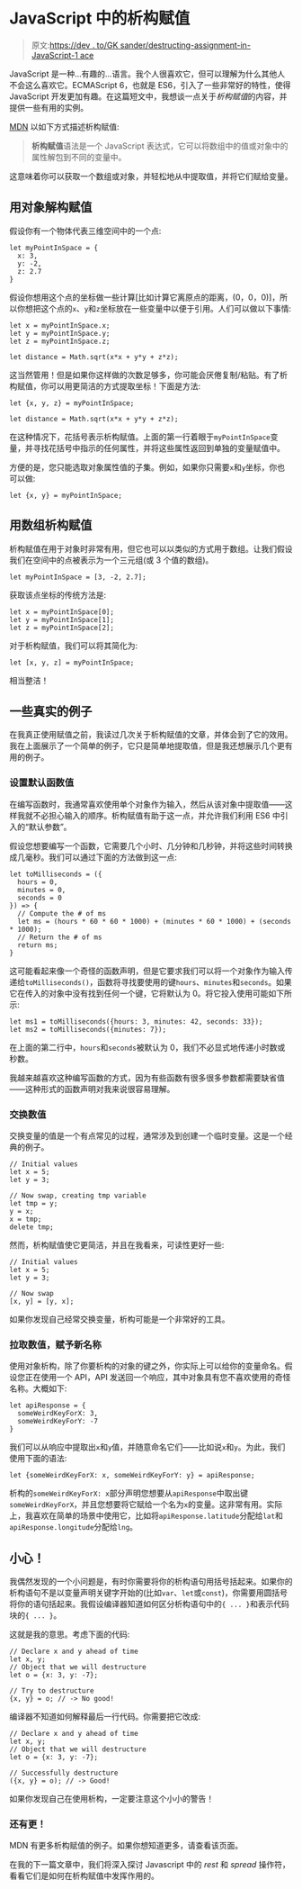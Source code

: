 # JavaScript 中的析构赋值

> 原文:[https://dev . to/GK sander/destructing-assignment-in-JavaScript-1 ace](https://dev.to/gksander/destructuring-assignment-in-javascript-1ace)

JavaScript 是一种...有趣的...语言。我个人很喜欢它，但可以理解为什么其他人不会这么喜欢它。ECMAScript 6，也就是 ES6，引入了一些非常好的特性，使得 JavaScript 开发更加有趣。在这篇短文中，我想谈一点关于*析构赋值*的内容，并提供一些有用的实例。

[MDN](https://developer.mozilla.org/en-US/docs/Web/JavaScript/Reference/Operators/Destructuring_assignment) 以如下方式描述析构赋值:

> **析构赋值**语法是一个 JavaScript 表达式，它可以将数组中的值或对象中的属性解包到不同的变量中。

这意味着你可以获取一个数组或对象，并轻松地从中提取值，并将它们赋给变量。

## [](#destructuring-assignment-with-objects)用对象解构赋值

假设你有一个物体代表三维空间中的一个点:

```
let myPointInSpace = {
  x: 3,
  y: -2,
  z: 2.7
} 
```

假设你想用这个点的坐标做一些计算[比如计算它离原点的距离，(0，0，0)]，所以你想把这个点的`x`、`y`和`z`坐标放在一些变量中以便于引用。人们可以做以下事情:

```
let x = myPointInSpace.x;
let y = myPointInSpace.y;
let z = myPointInSpace.z;

let distance = Math.sqrt(x*x + y*y + z*z); 
```

这当然管用！但是如果你这样做的次数足够多，你可能会厌倦复制/粘贴。有了析构赋值，你可以用更简洁的方式提取坐标！下面是方法:

```
let {x, y, z} = myPointInSpace;

let distance = Math.sqrt(x*x + y*y + z*z); 
```

在这种情况下，花括号表示析构赋值。上面的第一行着眼于`myPointInSpace`变量，并寻找花括号中指示的任何属性，并将这些属性返回到单独的变量赋值中。

方便的是，您只能选取对象属性值的子集。例如，如果你只需要`x`和`y`坐标，你也可以做:

```
let {x, y} = myPointInSpace; 
```

## [](#destructuring-assignment-with-arrays)用数组析构赋值

析构赋值在用于对象时非常有用，但它也可以以类似的方式用于数组。让我们假设我们在空间中的点被表示为一个三元组(或 3 个值的数组)。

```
let myPointInSpace = [3, -2, 2.7]; 
```

获取该点坐标的传统方法是:

```
let x = myPointInSpace[0];
let y = myPointInSpace[1];
let z = myPointInSpace[2]; 
```

对于析构赋值，我们可以将其简化为:

```
let [x, y, z] = myPointInSpace; 
```

相当整洁！

## [](#some-real-examples)一些真实的例子

在我真正使用赋值之前，我读过几次关于析构赋值的文章，并体会到了它的效用。我在上面展示了一个简单的例子，它只是简单地提取值，但是我还想展示几个更有用的例子。

### [](#setting-default-function-values)设置默认函数值

在编写函数时，我通常喜欢使用单个对象作为输入，然后从该对象中提取值——这样我就不必担心输入的顺序。析构赋值有助于这一点，并允许我们利用 ES6 中引入的“默认参数”。

假设您想要编写一个函数，它需要几个小时、几分钟和几秒钟，并将这些时间转换成几毫秒。我们可以通过下面的方法做到这一点:

```
let toMilliseconds = ({
  hours = 0,
  minutes = 0,
  seconds = 0
}) => {
  // Compute the # of ms
  let ms = (hours * 60 * 60 * 1000) + (minutes * 60 * 1000) + (seconds * 1000);
  // Return the # of ms
  return ms;
} 
```

这可能看起来像一个奇怪的函数声明，但是它要求我们可以将一个对象作为输入传递给`toMilliseconds()`，函数将寻找要使用的键`hours`、`minutes`和`seconds`。如果它在传入的对象中没有找到任何一个键，它将默认为 0。将它投入使用可能如下所示:

```
let ms1 = toMilliseconds({hours: 3, minutes: 42, seconds: 33});
let ms2 = toMilliseconds({minutes: 7}); 
```

在上面的第二行中，`hours`和`seconds`被默认为 0，我们不必显式地传递小时数或秒数。

我越来越喜欢这种编写函数的方式，因为有些函数有很多很多参数都需要缺省值——这种形式的函数声明对我来说很容易理解。

### [](#swapping-values)交换数值

交换变量的值是一个有点常见的过程，通常涉及到创建一个临时变量。这是一个经典的例子。

```
// Initial values
let x = 5;
let y = 3;

// Now swap, creating tmp variable
let tmp = y;
y = x;
x = tmp;
delete tmp; 
```

然而，析构赋值使它更简洁，并且在我看来，可读性更好一些:

```
// Initial values
let x = 5;
let y = 3;

// Now swap
[x, y] = [y, x]; 
```

如果你发现自己经常交换变量，析构可能是一个非常好的工具。

### [](#pulling-values-and-giving-new-names)拉取数值，赋予新名称

使用对象析构，除了你要析构的对象的键之外，你实际上可以给你的变量命名。假设您正在使用一个 API，API 发送回一个响应，其中对象具有您不喜欢使用的奇怪名称。大概如下:

```
let apiResponse = {
  someWeirdKeyForX: 3,
  someWeirdKeyForY: -7
} 
```

我们可以从响应中提取出`x`和`y`值，并随意命名它们——比如说`x`和`y`。为此，我们使用下面的语法:

```
let {someWeirdKeyForX: x, someWeirdKeyForY: y} = apiResponse; 
```

析构的`someWeirdKeyForX: x`部分声明您想要从`apiResponse`中取出键`someWeirdKeyForX`，并且您想要将它赋给一个名为`x`的变量。这非常有用。实际上，我喜欢在简单的场景中使用它，比如将`apiResponse.latitude`分配给`lat`和`apiResponse.longitude`分配给`lng`。

## [](#look-out)小心！

我偶然发现的一个小问题是，有时你需要将你的析构语句用括号括起来。如果你的析构语句不是以变量声明关键字开始的(比如`var`、`let`或`const`)，你需要用圆括号将你的语句括起来。我假设编译器知道如何区分析构语句中的`{ ... }`和表示代码块的`{ ... }`。

这就是我的意思。考虑下面的代码:

```
// Declare x and y ahead of time
let x, y;
// Object that we will destructure
let o = {x: 3, y: -7};

// Try to destructure
{x, y} = o; // -> No good! 
```

编译器不知道如何解释最后一行代码。你需要把它改成:

```
// Declare x and y ahead of time
let x, y;
// Object that we will destructure
let o = {x: 3, y: -7};

// Successfully destructure
({x, y} = o); // -> Good! 
```

如果你发现自己在使用析构，一定要注意这个小小的警告！

### [](#and-more)还有更！

MDN 有更多析构赋值的例子。如果你想知道更多，请查看该页面。

在我的下一篇文章中，我们将深入探讨 Javascript 中的 *rest* 和 *spread* 操作符，看看它们是如何在析构赋值中发挥作用的。